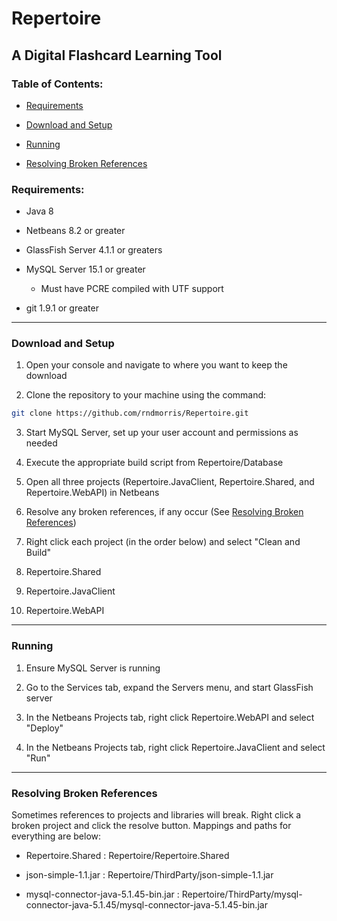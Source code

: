 # Repertoire <a name="top"></a>
## A Digital Flashcard Learning Tool

### Table of Contents:

* [Requirements](#required)

* [Download and Setup](#download)

* [Running](#running)

* [Resolving Broken References](#resolving)


### Requirements: <a name="required"></a>

* Java 8

* Netbeans 8.2 or greater

* GlassFish Server 4.1.1 or greaters

* MySQL Server 15.1 or greater

  * Must have PCRE compiled with UTF support

 * git 1.9.1 or greater

___

### Download and Setup <a name="download"></a>

1. Open your console and navigate to where you want to keep the download

2. Clone the repository to your machine using the command: 
```bash
git clone https://github.com/rndmorris/Repertoire.git
```

3. Start MySQL Server, set up your user account and permissions as needed

4. Execute the appropriate build script from Repertoire/Database

5. Open all three projects (Repertoire.JavaClient, Repertoire.Shared, and Repertoire.WebAPI) in Netbeans

6. Resolve any broken references, if any occur (See [Resolving Broken References](#resolving))

7. Right click each project (in the order below) and select "Clean and Build"

  8. Repertoire.Shared

  9. Repertoire.JavaClient

  10. Repertoire.WebAPI

___

### Running <a name="running"></a>

1. Ensure MySQL Server is running

2. Go to the Services tab, expand the Servers menu, and start GlassFish server

3. In the Netbeans Projects tab, right click Repertoire.WebAPI and select "Deploy"

4. In the Netbeans Projects tab, right click Repertoire.JavaClient and select "Run"

___

### Resolving Broken References <a name="resolving"></a>

Sometimes references to projects and libraries will break. Right click a broken project and click the resolve button. Mappings and paths for everything are below:

* Repertoire.Shared : Repertoire/Repertoire.Shared

* json-simple-1.1.jar : Repertoire/ThirdParty/json-simple-1.1.jar

* mysql-connector-java-5.1.45-bin.jar : Repertoire/ThirdParty/mysql-connector-java-5.1.45/mysql-connector-java-5.1.45-bin.jar